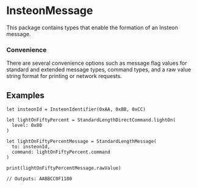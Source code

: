 # InsteonMessage

This package contains types that enable the formation of an Insteon message. 

### Convenience

There are several convenience options such as message flag values for standard and extended message types, command types, and a raw value string format for printing or network requests.

## Examples

```
let insteonId = InsteonIdentifier(0xAA, 0xBB, 0xCC)
  
let lightOnFiftyPercent = StandardLengthDirectCommand.lightOn(
  level: 0x80
)
  
let lightOnFiftyPercentMessage = StandardLengthMessage(
  to: insteonId,
  command: lightOnFiftyPercent.command
)

print(lightOnFiftyPercentMessage.rawValue)

// Outputs: AABBCC0F1180

```

